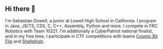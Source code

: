 ## Hi there 👋

I'm Sebastian Dowell, a junior at Lowell High School in California. I program in Java, JS/TS, CSS, C, C++, Assembly, Python and more. I compete in FRC Robotics with Team 10221. I'm additionally a CyberPatriot national finalist, and in my free time, I participate in CTF competitions with teams [Cosmic Bit Flip](https://ctftime.org/team/372043/) and [Shellphish](https://shellphish.net/).
